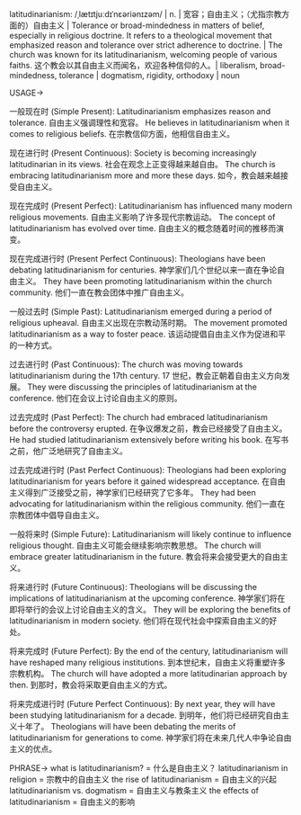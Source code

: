 latitudinarianism: /ˌlætɪtjuːdɪˈnɛəriənɪzəm/ | n. | 宽容；自由主义；（尤指宗教方面的）自由主义 |  Tolerance or broad-mindedness in matters of belief, especially in religious doctrine.  It refers to a theological movement that emphasized reason and tolerance over strict adherence to doctrine. | The church was known for its latitudinarianism, welcoming people of various faiths.  这个教会以其自由主义而闻名，欢迎各种信仰的人。|  liberalism, broad-mindedness, tolerance | dogmatism, rigidity, orthodoxy | noun


USAGE->

一般现在时 (Simple Present):
Latitudinarianism emphasizes reason and tolerance.  自由主义强调理性和宽容。
He believes in latitudinarianism when it comes to religious beliefs.  在宗教信仰方面，他相信自由主义。

现在进行时 (Present Continuous):
Society is becoming increasingly latitudinarian in its views.  社会在观念上正变得越来越自由。
The church is embracing latitudinarianism more and more these days.  如今，教会越来越接受自由主义。

现在完成时 (Present Perfect):
Latitudinarianism has influenced many modern religious movements. 自由主义影响了许多现代宗教运动。
The concept of latitudinarianism has evolved over time.  自由主义的概念随着时间的推移而演变。

现在完成进行时 (Present Perfect Continuous):
Theologians have been debating latitudinarianism for centuries.  神学家们几个世纪以来一直在争论自由主义。
They have been promoting latitudinarianism within the church community.  他们一直在教会团体中推广自由主义。

一般过去时 (Simple Past):
Latitudinarianism emerged during a period of religious upheaval.  自由主义出现在宗教动荡时期。
The movement promoted latitudinarianism as a way to foster peace.  该运动提倡自由主义作为促进和平的一种方式。

过去进行时 (Past Continuous):
The church was moving towards latitudinarianism during the 17th century.  17 世纪，教会正朝着自由主义方向发展。
They were discussing the principles of latitudinarianism at the conference.  他们在会议上讨论自由主义的原则。

过去完成时 (Past Perfect):
The church had embraced latitudinarianism before the controversy erupted.  在争议爆发之前，教会已经接受了自由主义。
He had studied latitudinarianism extensively before writing his book.  在写书之前，他广泛地研究了自由主义。

过去完成进行时 (Past Perfect Continuous):
Theologians had been exploring latitudinarianism for years before it gained widespread acceptance.  在自由主义得到广泛接受之前，神学家们已经研究了它多年。
They had been advocating for latitudinarianism within the religious community.  他们一直在宗教团体中倡导自由主义。

一般将来时 (Simple Future):
Latitudinarianism will likely continue to influence religious thought.  自由主义可能会继续影响宗教思想。
The church will embrace greater latitudinarianism in the future.  教会将来会接受更大的自由主义。

将来进行时 (Future Continuous):
Theologians will be discussing the implications of latitudinarianism at the upcoming conference.  神学家们将在即将举行的会议上讨论自由主义的含义。
They will be exploring the benefits of latitudinarianism in modern society.  他们将在现代社会中探索自由主义的好处。

将来完成时 (Future Perfect):
By the end of the century, latitudinarianism will have reshaped many religious institutions. 到本世纪末，自由主义将重塑许多宗教机构。
The church will have adopted a more latitudinarian approach by then.  到那时，教会将采取更自由主义的方式。

将来完成进行时 (Future Perfect Continuous):
By next year, they will have been studying latitudinarianism for a decade.  到明年，他们将已经研究自由主义十年了。
Theologians will have been debating the merits of latitudinarianism for generations to come.  神学家们将在未来几代人中争论自由主义的优点。



PHRASE->
what is latitudinarianism? = 什么是自由主义？
latitudinarianism in religion = 宗教中的自由主义
the rise of latitudinarianism = 自由主义的兴起
latitudinarianism vs. dogmatism = 自由主义与教条主义
the effects of latitudinarianism = 自由主义的影响
